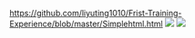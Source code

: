 https://github.com/liyuting1010/Frist-Training-Experience/blob/master/Simplehtml.html
![](https://s3.cn-north-1.amazonaws.com.cn/tws-upload/images/1551013723548-5e66c19a-5809-4fcb-82a4-212341aac91e.png)
![](https://s3.cn-north-1.amazonaws.com.cn/tws-upload/images/1551013726875-2e40e49c-502f-4a29-a66c-f26f5ff7e9b8.png)